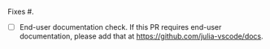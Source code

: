 Fixes #.

- [ ] End-user documentation check. If this PR requires end-user documentation, please add that at https://github.com/julia-vscode/docs.
